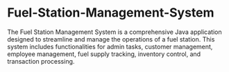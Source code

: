 # Fuel-Station-Management-System
The Fuel Station Management System is a comprehensive Java application designed to streamline and manage the operations of a fuel station. This system includes functionalities for admin tasks, customer management, employee management, fuel supply tracking, inventory control, and transaction processing.
